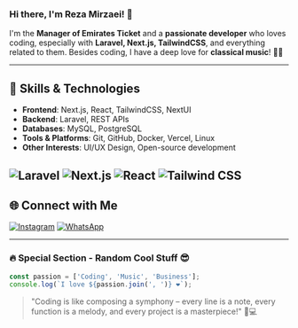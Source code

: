 ### Hi there, I'm Reza Mirzaei! 👋

I'm the **Manager of Emirates Ticket** and a **passionate developer** who loves coding, especially with **Laravel, Next.js, TailwindCSS**, and everything related to them. Besides coding, I have a deep love for **classical music**! 🎻🎶

---

## 🚀 Skills & Technologies

- **Frontend**: Next.js, React, TailwindCSS, NextUI
- **Backend**: Laravel, REST APIs
- **Databases**: MySQL, PostgreSQL
- **Tools & Platforms**: Git, GitHub, Docker, Vercel, Linux
- **Other Interests**: UI/UX Design, Open-source development

![Laravel](https://img.shields.io/badge/Laravel-F55247?style=for-the-badge&logo=laravel&logoColor=white)
![Next.js](https://img.shields.io/badge/Next.js-000000?style=for-the-badge&logo=nextdotjs&logoColor=white)
![React](https://img.shields.io/badge/React-61DAFB?style=for-the-badge&logo=react&logoColor=white)
![Tailwind CSS](https://img.shields.io/badge/Tailwind%20CSS-38B2AC?style=for-the-badge&logo=tailwind-css&logoColor=white)
---


## 🌐 Connect with Me

[![Instagram](https://img.shields.io/badge/Instagram-%23E4405F.svg?style=for-the-badge&logo=instagram&logoColor=white)](https://instagram.com/realrezamirzaei)
[![WhatsApp](https://img.shields.io/badge/WhatsApp-25D366?style=for-the-badge&logo=whatsapp&logoColor=white)](https://wa.me/989941674355)

---

### 🔥 Special Section - Random Cool Stuff 😎

```javascript
const passion = ['Coding', 'Music', 'Business'];
console.log(`I love ${passion.join(', ')} ❤️`);
```

> "Coding is like composing a symphony – every line is a note, every function is a melody, and every project is a masterpiece!" 🎵💻
